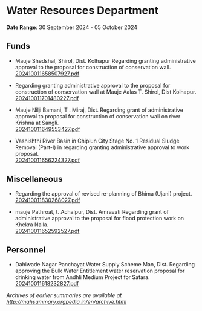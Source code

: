# Water Resources Department

**Date Range**: 30 September 2024 - 05 October 2024


## Funds
- Mauje Shedshal, Shirol, Dist. Kolhapur Regarding granting administrative approval to the proposal for construction of conservation wall.\
  [202410011658507927.pdf](https://gr.maharashtra.gov.in/Site/Upload/Government%20Resolutions/English/202410011658507927.pdf)

- Regarding granting administrative approval to the proposal for construction of conservation wall at Mauje Aalas T. Shirol, Dist Kolhapur.\
  [202410011701480227.pdf](https://gr.maharashtra.gov.in/Site/Upload/Government%20Resolutions/English/202410011701480227.pdf)

- Mauje Nilji Bamani, T . Miraj, Dist. Regarding grant of administrative approval to proposal for construction of conservation wall on river Krishna at Sangli.\
  [202410011649553427.pdf](https://gr.maharashtra.gov.in/Site/Upload/Government%20Resolutions/English/202410011649553427.pdf)

- Vashishthi River Basin in Chiplun City Stage No. 1 Residual Sludge Removal (Part-I) in regarding granting administrative approval to work proposal.\
  [202410011656224327.pdf](https://gr.maharashtra.gov.in/Site/Upload/Government%20Resolutions/English/202410011656224327.pdf)

## Miscellaneous
- Regarding the approval of revised re-planning of Bhima (Ujani) project.\
  [202410011830268027.pdf](https://gr.maharashtra.gov.in/Site/Upload/Government%20Resolutions/English/202410011830268027.pdf)

- mauje Pathroat, t. Achalpur, Dist. Amravati Regarding grant of administrative approval to the proposal for flood protection work on Khekra Nalla.\
  [202410011652592527.pdf](https://gr.maharashtra.gov.in/Site/Upload/Government%20Resolutions/English/202410011652592527.pdf)

## Personnel
- Dahiwade Nagar Panchayat Water Supply Scheme Man, Dist. Regarding approving the Bulk Water Entitlement water reservation proposal for drinking water from Andhli Medium Project for Satara.\
  [202410011618232827.pdf](https://gr.maharashtra.gov.in/Site/Upload/Government%20Resolutions/English/202410011618232827.pdf)


*Archives of earlier summaries are available at http://mahsummary.orgpedia.in/en/archive.html*